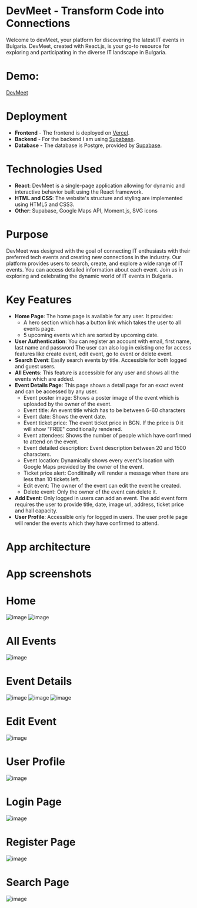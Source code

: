 # DevMeet - Transform Code into Connections

Welcome to devMeet, your platform for discovering the latest IT events in Bulgaria. DevMeet, created with React.js, is your go-to resource for exploring and participating in the diverse IT landscape in Bulgaria.

# Demo:
[DevMeet](https://dev-meet.vercel.app/)

# Deployment

- **Frontend** - The frontend is deployed on [Vercel](https://www.vercel.com/).
- **Backend** - For the backend I am using [Supabase](https://supabase.com/).
- **Database** - The database is Postgre, provided by [Supabase](https://supabase.com/).


# Technologies Used
- **React**: DevMeet is a single-page application allowing for dynamic and interactive behavior built using the React framework.
- **HTML and CSS**: The website's structure and styling are implemented using HTML5 and CSS3.
- **Other**: Supabase, Google Maps API, Moment.js, SVG icons

# Purpose
DevMeet was designed with the goal of connecting IT enthusiasts with their preferred tech events and creating new connections in the industry. Our platform provides users to search, create, and explore a wide range of IT events. You can access detailed information about each event. Join us in exploring and celebrating the dynamic world of IT events in Bulgaria.

# Key Features

- **Home Page**: The home page is available for any user. It provides:
     - A hero section which has a button link which takes the user to all events page.
     - 5 upcoming events which are sorted by upcoming date.
- **User Authentication**: You can register an account with email, first name, last name and password The user can also log in existing one for access features like create event, edit event, go to event or delete event.
- **Search Event**: Easily search events by title. Accessible for both logged and guest users.
- **All Events**: This feature is accessible for any user and shows all the events which are added.
- **Event Details Page**: This page shows a detail page for an exact event and can be accessed by any user.
     - Event poster image: Shows a poster image of the event which is uploaded by the owner of the event.
     - Event title: An event title which has to be between 6-60 characters
     - Event date: Shows the event date.
     - Event ticket price: The event ticket price in BGN. If the price is 0 it will show "FREE" conditionally rendered.
     - Event attendees: Shows the number of people which have confirmed to attend on the event.
     - Event detailed description: Event description between 20 and 1500 characters.
     - Event location: Dynamically shows every event's location with Google Maps provided by the owner of the event.
     - Ticket price alert: Conditinally will render a message when there are less than 10 tickets left.
     - Edit event: The owner of the event can edit the event he created.
     - Delete event: Only the owner of the event can delete it.
- **Add Event**: Only logged in users can add an event. The add event form requires the user to provide title, date, image url, address, ticket price and hall capacity.
- **User Profile**: Accessible only for logged in users. The user profile page will render the events which they have confirmed to attend.
       
# App architecture

# App screenshots

# Home     
![image](https://github.com/AntonovAtanas/DevMeet/assets/114076833/3f3402c6-fc23-4eb1-a64e-dae4cec094d1)
![image](https://github.com/AntonovAtanas/DevMeet/assets/114076833/c4eb43f9-727a-4988-b35b-a63e47df28bc)

# All Events
![image](https://github.com/AntonovAtanas/DevMeet/assets/114076833/664612b9-39f8-4954-a726-3c5da6140af3)

# Event Details
![image](https://github.com/AntonovAtanas/DevMeet/assets/114076833/42eab84c-60a0-4a80-aeb9-dd6827020718)
![image](https://github.com/AntonovAtanas/DevMeet/assets/114076833/1ba53c78-2747-4e71-8c54-83d85492cc88)
![image](https://github.com/AntonovAtanas/DevMeet/assets/114076833/87768f2d-a385-4b69-91d4-5ae27c080493)

# Edit Event
![image](https://github.com/AntonovAtanas/DevMeet/assets/114076833/b70405f3-5696-45c7-b940-a6f58e920a5f)

# User Profile
![image](https://github.com/AntonovAtanas/DevMeet/assets/114076833/98a8e9cd-9add-4e62-8991-614f892d26ed)

# Login Page
![image](https://github.com/AntonovAtanas/DevMeet/assets/114076833/212b3577-cfe2-4cab-b38f-9bd8c544bf9a)

# Register Page
![image](https://github.com/AntonovAtanas/DevMeet/assets/114076833/e2dd99f2-8692-4177-8d15-50d1d59a4389)

# Search Page
![image](https://github.com/AntonovAtanas/DevMeet/assets/114076833/ad9c42bd-fb31-422d-846e-ee7ba07cdb40)

